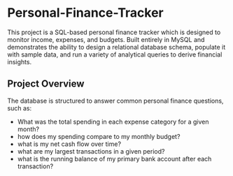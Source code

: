 # Personal-Finance-Tracker
This project is a SQL-based personal finance tracker which is designed to monitor income, expenses, and budgets. Built entirely in MySQL and demonstrates the ability to design a relational database schema, populate it with sample data, and run a variety of analytical queries to derive financial insights.

## Project Overview
The database is structured to answer common personal finance questions, such as:
- What was the total spending in each expense category for a given month?
- how does my spending compare to my monthly budget?
- what is my net cash flow over time?
- what are my largest transactions in a given period?
- what is the running balance of my primary bank account after each transaction?
